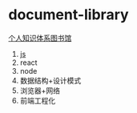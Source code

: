 # document-library
[个人知识体系图书馆](https://lvpangpang.github.io/document-library)
1. [js](https://github.com/lvpangpang/document-library/js/README.md)
2. react
3. node
4. 数据结构+设计模式
5. 浏览器+网络
6. 前端工程化
